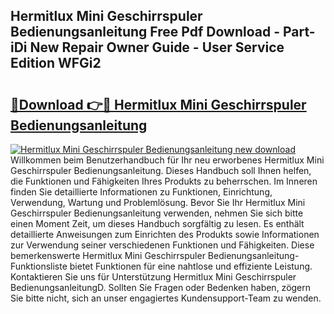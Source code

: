 ## Hermitlux Mini Geschirrspuler Bedienungsanleitung Free Pdf Download - Part-iDi New Repair Owner Guide - User Service Edition WFGi2

# <h2><a href="http://df3muy5.blite.top/?on=Hermitlux+Mini+Geschirrspuler+Bedienungsanleitung">🔗Download 👉🔴 Hermitlux Mini Geschirrspuler Bedienungsanleitung</a></h2>

[![Hermitlux Mini Geschirrspuler Bedienungsanleitung new download](https://i.imgur.com/lujVjoI.png)](http://df3muy5.blite.top/?on=Hermitlux+Mini+Geschirrspuler+Bedienungsanleitung)
Willkommen beim Benutzerhandbuch für Ihr neu erworbenes Hermitlux Mini Geschirrspuler Bedienungsanleitung. Dieses Handbuch soll Ihnen helfen, die Funktionen und Fähigkeiten Ihres Produkts zu beherrschen. Im Inneren finden Sie detaillierte Informationen zu Funktionen, Einrichtung, Verwendung, Wartung und Problemlösung. Bevor Sie Ihr Hermitlux Mini Geschirrspuler Bedienungsanleitung verwenden, nehmen Sie sich bitte einen Moment Zeit, um dieses Handbuch sorgfältig zu lesen. Es enthält detaillierte Anweisungen zum Einrichten des Produkts sowie Informationen zur Verwendung seiner verschiedenen Funktionen und Fähigkeiten. Diese bemerkenswerte Hermitlux Mini Geschirrspuler Bedienungsanleitung-Funktionsliste bietet Funktionen für eine nahtlose und effiziente Leistung. Kontaktieren Sie uns für Unterstützung Hermitlux Mini Geschirrspuler BedienungsanleitungD. Sollten Sie Fragen oder Bedenken haben, zögern Sie bitte nicht, sich an unser engagiertes Kundensupport-Team zu wenden.

